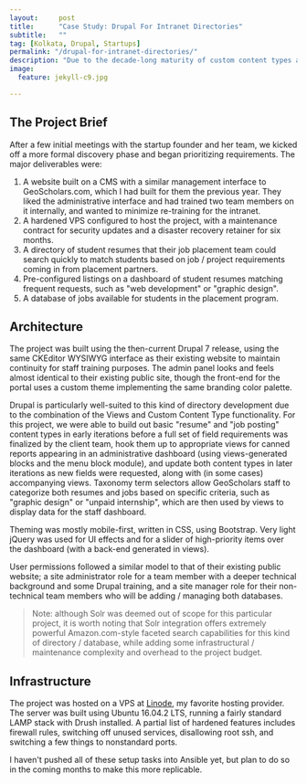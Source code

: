 ```yaml
---
layout:     post
title:      "Case Study: Drupal For Intranet Directories"
subtitle:   ""
tag: [Kolkata, Drupal, Startups] 		
permalink: "/drupal-for-intranet-directories/"
description: "Due to the decade-long maturity of custom content types and views, Drupal is a near-perfect platform for building intranets that require customized directory listings."
image:
  feature: jekyll-c9.jpg

---
```


## The Project Brief

After a few initial meetings with the startup founder and her team, we kicked off a more formal discovery phase and began prioritizing requirements. The major deliverables were:

1. A website built on a CMS with a similar management interface to GeoScholars.com, which I had built for them the previous year. They liked the administrative interface and had trained two team members on it internally, and wanted to minimize re-training for the intranet. 
2. A hardened VPS configured to host the project, with a maintenance contract for security updates and a disaster recovery retainer for six months. 
3. A directory of student resumes that their job placement team could search quickly to match students based on job / project requirements coming in from placement partners.
4. Pre-configured listings on a dashboard of student resumes matching frequent requests, such as "web development" or "graphic design".
5. A database of jobs available for students in the placement program.  

## Architecture

The project was built using the then-current Drupal 7 release, using the same CKEditor WYSIWYG interface as their existing website to maintain continuity for staff training purposes. The admin panel looks and feels almost identical to their existing public site, though the front-end for the portal uses a custom theme implementing the same branding color palette.

Drupal is particularly well-suited to this kind of directory development due to the combination of the Views and Custom Content Type functionality. For this project, we were able to build out basic "resume" and "job posting" content types in early iterations before a full set of field requirements was finalized by the client team, hook them up to appropriate views for canned reports appearing in an administrative dashboard (using views-generated blocks and the menu block module), and update both content types in later iterations as new fields were requested, along with (in some cases) accompanying views. Taxonomy term selectors allow GeoScholars staff to categorize both resumes and jobs based on specific criteria, such as "graphic design" or "unpaid internship", which are then used by views to display data for the staff dashboard.

Theming was mostly mobile-first, written in CSS, using Bootstrap. Very light jQuery was used for UI effects and for a slider of high-priority items over the dashboard (with a back-end generated in views).

User permissions followed a similar model to that of their existing public website; a site administrator role for a team member with a deeper technical background and some Drupal training, and a site manager role for their non-technical team members who will be adding / managing both databases.

>Note: although Solr was deemed out of scope for this particular project, it is worth noting that Solr integration offers extremely powerful Amazon.com-style faceted search capabilities for this kind of directory / database, while adding some infrastructural / maintenance complexity and overhead to the project budget. 

## Infrastructure

The project was hosted on a VPS at [Linode](http://linode.com), my favorite hosting provider. The server was built using Ubuntu 16.04.2 LTS, running a fairly standard LAMP stack with Drush installed. A partial list of hardened features includes firewall rules, switching off unused services, disallowing root ssh, and switching a few things to nonstandard ports. 

I haven't pushed all of these setup tasks into Ansible yet, but plan to do so in the coming months to make this more replicable. 



